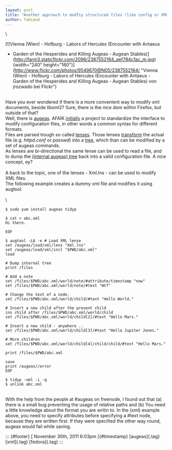 ```yaml
---
layout: post
title: "Another approach to modfiy structured files (like config or XML files)"
author: fabiand
---
```




\

[![Vienna (Wien) - Hofburg - Labors of Hercules (Encounter with Antaeus
- Garden of the Hesperides and Killing Augeas - Augean
Stables)](http://farm3.staticflickr.com/2096/2387552164_aef784c1ac_m.jpg){width="240"
height="160"}](http://www.flickr.com/photos/9549670@N05/2387552164/ "Vienna (Wien) - Hofburg - Labors of Hercules (Encounter with Antaeus - Garden of the Hesperides and Killing Augeas - Augean Stables) von jrozwado bei Flickr")

\
Have you ever wondered if there is a more convenient way to modify xml
documents, beside libxml2? Sure, there is the nice dom within Firefox,
but outside of that?\
Well, there is [augeas](http://augeas.net/). AFAIK
[initially](http://augeas.net/tour.html) a project to standardize the
interface to modify configuration files, in other words a common syntax
for different formats.\
Files are parsed trough so called
[lenses](http://augeas.net/docs/lenses.html). Those lenses
[transform](http://augeas.net/docs/builtins.html) the actual file (e.g.
*httpd.conf* or *passwd*) into a
[tree](http://augeas.net/docs/tree.html), which than can be modified by
a set of augeas commands.\
As lenses are bi-directional the same lense can be used to read a file,
and to dump the [(internal augeas)
tree](http://augeas.net/docs/tree.html) back into a valid configuration
file. A nice concept, ey?\
\
A back to the topic, one of the lenses - Xml.lns - can be used to modify
XML files.\
The following example creates a dummy xml file and modifies it using
augtool.\
\
\

    $ sudo yum install augeas tidyp

    $ cat > abc.xml 
    Hi there.

    EOF

    $ augtool -LA -e # Load XML lense
    set /augeas/load/xml/lens "Xml.lns"
    set /augeas/load/xml/incl "$PWD/abc.xml"
    load

    # Dump internal tree
    print /files

    # Add a note
    set /files/$PWD/abc.xml/world/note/#attribute/timestamp "now"
    set /files/$PWD/abc.xml/world/note/#text "Wtf"

    # Change the text of a node.
    set /files/$PWD/abc.xml/world/child/#text "Hello World."

    # Insert a new child after the present child
    ins child after /files/$PWD/abc.xml/world/child
    set /files/$PWD/abc.xml/world/child[2]/#text "Hello Mars."

    # Insert a new child - anywhere ..
    set /files/$PWD/abc.xml/world/child[3]/#text "Hello Jupiter Jones."

    # More children
    set /files/$PWD/abc.xml/world/child[4]/child/child/#text "Hello Mars."

    print /files/$PWD/abc.xml

    save
    print /augeas//error
    EOF

    $ tidyp -xml -i -q 
    $ unlink abc.xml

\
With the help from the people at \#augeas on freenode, I found out that
(a) there is a small bug preventing the usage of relative paths and (b)
You need a little knowledge about the format you are writin to. In the
(xml) example above, you need to specify attributes before specifying a
\#text node, because they are written first. If they were specified the
other way round, augeas would fail while saving.

::: {#footer}
[ November 30th, 2011 6:03pm ]{#timestamp} [augeas]{.tag} [xml]{.tag}
[fedora]{.tag}
:::
